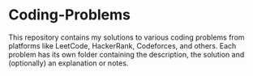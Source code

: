 # Coding-Problems

This repository contains my solutions to various coding problems from platforms like LeetCode, HackerRank, Codeforces, and others.
Each problem has its own folder containing the description, the solution and (optionally) an explanation or notes.

